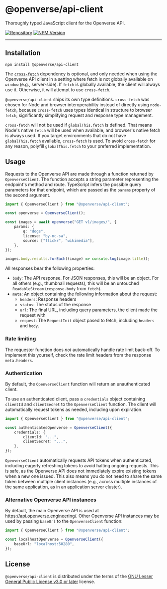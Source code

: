 # @openverse/api-client

Thoroughly typed JavaScript client for the Openverse API.

[![Repository](https://img.shields.io/badge/sr.ht-~sara%2Fopenverse--api--client-%23c52b9b?logo=sourcehut)](https://sr.ht/~sara/openverse-api-client)
[![NPM Version](https://img.shields.io/npm/v/%40openverse%2Fapi-client)](https://www.npmjs.com/package/@openverse/api-client)

---

## Installation

```console
npm install @openverse/api-client
```

The [`cross-fetch`](https://github.com/lquixada/cross-fetch) dependency is
optional, and only needed when using the Openverse API client in a setting where
fetch is not globally available on `window` (e.g., server-side). If `fetch` is
globally available, the client will always use it. Otherwise, it will attempt to
use `cross-fetch`.

`@openverse/api-client` ships its own type definitions. `cross-fetch` was chosen
for Node and browser interoperability instead of directly using `node-fetch`,
because `cross-fetch` uses types identical in structure to browser `fetch`,
significantly simplifying request and response type management.

`cross-fetch` will not be used if `globalThis.fetch` is defined. That means
Node's native `fetch` will be used when available, and browser's native fetch is
always used. If you target environments that do not have `globalThis.fetch`
available, `cross-fetch` is used. To avoid `cross-fetch` for any reason,
polyfill `globalThis.fetch` to your preferred implementation.

## Usage

Requests to the Openverse API are made through a function returned by
`OpenverseClient`. The function accepts a string parameter representing the
endpoint's method and route. TypeScript infers the possible query parameters for
that endpoint, which are passed as the `params` property of the second argument.

```ts
import { OpenverseClient } from "@openverse/api-client";

const openverse = OpenverseClient();

const images = await openverse("GET v1/images/", {
    params: {
        q: "dogs",
        license: "by-nc-sa",
        source: ["flickr", "wikimedia"],
    },
});

images.body.results.forEach((image) => console.log(image.title));
```

All responses bear the following properties:

-   `body`: The API response. For JSON responses, this will be an object. For
    all others (e.g., thumbnail requests), this will be an untouched
    `ReadableStream` (`response.body` from `fetch`).
-   `meta`: An object containing the following information about the request:
    -   `headers`: Response headers
    -   `status`: The status of the response
    -   `url`: The final URL, including query parameters, the client made the
        request with
    -   `request`: The `RequestInit` object pased to fetch, including `headers`
        and `body`.

### Rate limiting

The requester function does _not_ automatically handle rate limit back-off. To
implement this yourself, check the rate limit headers from the response
`meta.headers`.

### Authentication

By default, the `OpenverseClient` function will return an unauthenticated
client.

To use an authenticated client, pass a `credentials` object containing
`clientId` and `clientSecret` to the `OpenverseClient` function. The client will
automatically request tokens as needed, including upon expiration.

```ts
import { OpenverseClient } from "@openverse/api-client";

const authenticatedOpenverse = OpenverseClient({
    credentials: {
        clientId: "...",
        clientSecret: "...",
    },
});
```

`OpenverseClient` automatically requests API tokens when authenticated,
including eagerly refreshing tokens to avoid halting ongoing requests. This is
safe, as the Openverse API does not immediately expire existing tokens when a
new one issued. This also means you do not need to share the same token between
multiple client instances (e.g., across multiple instances of the same
application, as in an application server cluster).

### Alternative Openverse API instances

By default, the main Openverse API is used at
https://api.openverse.engineering/. Other Openverse API instances may be used by
passing `baseUrl` to the `OpenverseClient` function:

```ts
import { OpenverseClient } from "@openverse/api-client";

const localhostOpenverse = OpenverseClient({
    baseUrl: "localhost:50280",
});
```

## License

`@openverse/api-client` is distributed under the terms of the
[GNU Lesser General Public License v3.0 or later](https://spdx.org/licenses/LGPL-3.0-or-later.html)
license.
